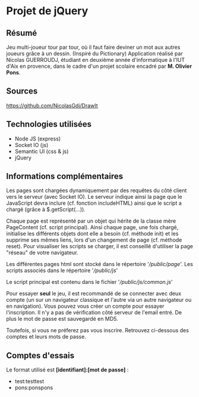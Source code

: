 # Projet de jQuery

## Résumé
Jeu multi-joueur tour par tour,  où il faut faire deviner un mot aux autres joueurs grâce à un dessin. (Inspiré du Pictionary)
Application réalisé par Nicolas GUERROUDJ, étudiant en deuxième année d'informatique à l'IUT d'Aix en provence, dans le cadre d'un projet scolaire encadré par **M. Olivier Pons**.

## Sources
 https://github.com/NicolasGdj/DrawIt

## Technologies utilisées
* Node JS (express)
* Socket IO (js)
* Semantic UI (css & js)
* jQuery
 
## Informations complémentaires
Les pages sont chargées dynamiquement par des requêtes du côté client vers le serveur (avec Socket IO). Le serveur indique ainsi la page que le JavaScript devra inclure (cf. fonction includeHTML) ainsi que le script a chargé (grâce à $.getScript(...)).

Chaque page est représenté par un objet qui hérite de la classe mère PageContent (cf. script principal). Ainsi chaque page, une fois chargé, initialise les différents objets dont elle a besoin (cf. méthode init) et les supprime ses mêmes liens, lors d'un changement de page (cf. méthode reset). Pour visualiser les scripts se charger, il est conseillé d'utiliser la page "réseau" de votre navigateur.

Les différentes pages html sont stocké dans le répertoire '*/public/page*'. Les scripts associés dans le répertoire '*/public/js*'

Le script principal est contenu dans le fichier '*/public/js/common.js*'

Pour essayer **seul** le jeu, il est recommandé de se connecter avec deux compte (un sur un navigateur classique et l'autre via un autre navigateur ou en navigation).
Vous pouvez vous créer un compte pour essayer l'inscription. Il n'y a pas de vérification côté serveur de l'email entré. De plus le mot de passe est sauvegardé en MD5.

Toutefois, si vous ne préferez pas vous inscrire. Retrouvez ci-dessous des comptes et leurs mots de passe.

## Comptes d'essais
Le format utilisé est **[identifiant]:[mot de passe]** :
* test:testtest
* pons:ponspons

